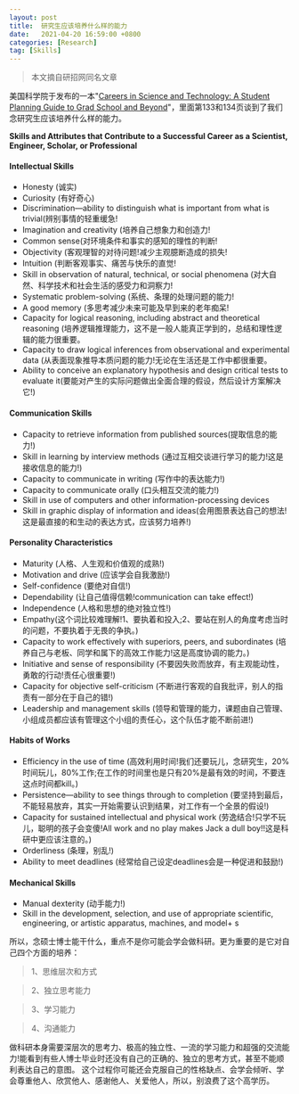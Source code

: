 ```yaml
---
layout: post
title:  研究生应该培养什么样的能力
date:   2021-04-20 16:59:00 +0800
categories: [Research]
tag: [Skills]
---
```

> 本文摘自研招网同名文章

美国科学院于发布的一本"[Careers in Science and Technology: A Student Planning Guide to Grad School and Beyond](http://www.nap.edu/openbook.php?record_id=5129)"，里面第133和134页谈到了我们念研究生应该培养什么样的能力。

**Skills and Attributes that Contribute to a Successful Career as a Scientist, Engineer, Scholar, or Professional**

#### Intellectual Skills

+ Honesty (诚实)
+ Curiosity (有好奇心)
+ Discrimination—ability to distinguish what is important from what is trivial(辨别事情的轻重缓急!
+ Imagination and creativity (培养自己想象力和创造力!
+ Common sense(对环境条件和事实的感知的理性的判断!
+ Objectivity (客观理智的对待问题!减少主观臆断造成的损失!
+ Intuition (判断客观事实、痛苦与快乐的直觉!
+ Skill in observation of natural, technical, or social phenomena (对大自然、科学技术和社会生活的感受力和洞察力!
+ Systematic problem-solving (系统、条理的处理问题的能力!
+ A good memory (多思考减少未来可能及早到来的老年痴呆!
+ Capacity for logical reasoning, including abstract and theoretical reasoning (培养逻辑推理能力，这不是一般人能真正学到的，总结和理性逻辑的能力很重要。
+ Capacity to draw logical inferences from observational and experimental data (从表面现象推导本质问题的能力!无论在生活还是工作中都很重要。
+ Ability to conceive an explanatory hypothesis and design critical tests to evaluate it(要能对产生的实际问题做出全面合理的假设，然后设计方案解决它!)

#### Communication Skills

+ Capacity to retrieve information from published sources(提取信息的能力!)
+ Skill in learning by interview methods (通过互相交谈进行学习的能力!这是接收信息的能力!)
+ Capacity to communicate in writing (写作中的表达能力!)
+ Capacity to communicate orally (口头相互交流的能力!)
+ Skill in use of computers and other information-processing devices
+ Skill in graphic display of information and ideas(会用图景表达自己的想法!这是最直接的和生动的表达方式，应该努力培养!)

#### Personality Characteristics

+ Maturity (人格、人生观和价值观的成熟!)
+ Motivation and drive (应该学会自我激励!)
+ Self-confidence (要绝对自信!)
+ Dependability (让自己值得信赖!communication can take effect!)
+ Independence (人格和思想的绝对独立性!)
+ Empathy(这个词比较难理解!1、要执着和投入;2、要站在别人的角度考虑当时的问题，不要执着于无畏的争执。)
+ Capacity to work effectively with superiors, peers, and subordinates (培养自己与老板、同学和属下的高效工作能力!这是高度协调的能力。)
+ Initiative and sense of responsibility (不要因失败而放弃，有主观能动性，勇敢的行动!责任心很重要!)
+ Capacity for objective self-criticism (不断进行客观的自我批评，别人的指责有一部分在于自己的错!)
+ Leadership and management skills (领导和管理的能力，课题由自己管理、小组成员都应该有管理这个小组的责任心，这个队伍才能不断前进!)

#### Habits of Works

+ Efficiency in the use of time (高效利用时间!我们还要玩儿，念研究生，20%时间玩儿，80%工作;在工作的时间里也是只有20%是最有效的时间，不要连这点时间都kill。)
+ Persistence—ability to see things through to completion (要坚持到最后，不能轻易放弃，其实一开始需要认识到结果，对工作有一个全景的假设!)
+ Capacity for sustained intellectual and physical work (劳逸结合!只学不玩儿，聪明的孩子会变傻!All work and no play makes Jack a dull boy!!这是科研中更应该注意的。)
+ Orderliness (条理，别乱!)
+ Ability to meet deadlines (经常给自己设定deadlines会是一种促进和鼓励!)

#### Mechanical Skills

+ Manual dexterity (动手能力!)
+ Skill in the development, selection, and use of appropriate scientific, engineering, or artistic apparatus, machines, and model+ s

所以，念硕士博士能干什么，重点不是你可能会学会做科研。更为重要的是它对自己四个方面的培养：

> 1、思维层次和方式

> 2、独立思考能力

> 3、学习能力

> 4、沟通能力

做科研本身需要深层次的思考力、极高的独立性、一流的学习能力和超强的交流能力!能看到有些人博士毕业时还没有自己的正确的、独立的思考方式，甚至不能顺利表达自己的意图。
这个过程你可能还会克服自己的性格缺点、会学会倾听、学会尊重他人、欣赏他人、感谢他人、关爱他人，所以，别浪费了这个高学历。